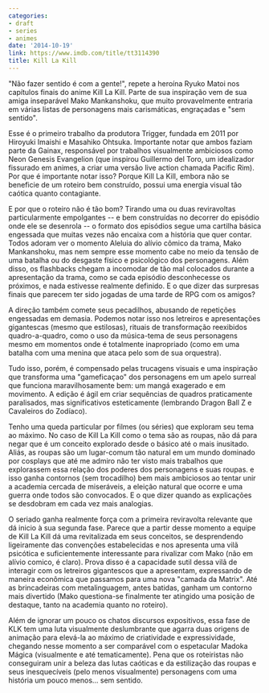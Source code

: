 ```yaml
---
categories:
- draft
- series
- animes
date: '2014-10-19'
link: https://www.imdb.com/title/tt3114390
title: Kill La Kill
---
```


"Não fazer sentido é com a gente!", repete a heroína Ryuko Matoi nos capítulos finais do anime Kill La Kill. Parte de sua inspiração vem de sua amiga inseparável Mako Mankanshoku, que muito provavelmente entraria em várias listas de personagens mais carismáticas, engraçadas e "sem sentido".

Esse é o primeiro trabalho da produtora Trigger, fundada em 2011 por Hiroyuki Imaishi e Masahiko Ohtsuka. Importante notar que ambos faziam parte da Gainax, responsável por trabalhos visualmente ambiciosos como Neon Genesis Evangelion (que inspirou Guillermo del Toro, um idealizador fissurado em animes, a criar uma versão live action chamada Pacific Rim). Por que é importante notar isso? Porque Kill La Kill, embora não se beneficie de um roteiro bem construído, possui uma energia visual tão caótica quanto contagiante.

E por que o roteiro não é tão bom? Tirando uma ou duas reviravoltas particularmente empolgantes -- e bem construídas no decorrer do episódio onde ele se desenrola -- o formato dos episódios segue uma cartilha básica engessada que muitas vezes não encaixa com a história que quer contar. Todos adoram ver o momento Aleluia do alívio cômico da trama, Mako Mankanshoku, mas nem sempre esse momento cabe no meio da tensão de uma batalha ou do desgaste físico e psicológico dos personagens. Além disso, os flashbacks chegam a incomodar de tão mal colocados durante a apresentação da trama, como se cada episódio desconhecesse os próximos, e nada estivesse realmente definido. E o que dizer das surpresas finais que parecem ter sido jogadas de uma tarde de RPG com os amigos?

A direção também comete seus pecadilhos, abusando de repetições engessadas em demasia. Podemos notar isso nos letreiros e apresentações gigantescas (mesmo que estilosas), rituais de transformação reexibidos quadro-a-quadro, como o uso da música-tema de seus personagens mesmo em momentos onde é totalmente inapropriado (como em uma batalha com uma menina que ataca pelo som de sua orquestra).

Tudo isso, porém, é compensado pelas trucagens visuais e uma inspiração que transforma uma "gameficaçao" dos personagens em um apelo surreal que funciona maravilhosamente bem: um mangá exagerado e em movimento. A edição é ágil em criar sequências de quadros praticamente paralisados, mas significativos esteticamente (lembrando Dragon Ball Z e Cavaleiros do Zodíaco).

Tenho uma queda particular por filmes (ou séries) que exploram seu tema ao máximo. No caso de Kill La Kill como o tema são as roupas, não dá para negar que é um conceito explorado desde o básico até o mais inusitado. Aliás, as roupas são um lugar-comum tão natural em um mundo dominado por cosplays que até me admiro não ter visto mais trabalhos que explorassem essa relação dos poderes dos personagens e suas roupas. e isso ganha contornos (sem trocadilho) bem mais ambiciosos ao tentar unir a academia cercada de miseráveis, a eleição natural que ocorre e uma guerra onde todos são convocados. E o que dizer quando as explicações se desdobram em cada vez mais analogias.

O seriado ganha realmente força com a primeira reviravolta relevante que dá inicio à sua segunda fase. Parece que a partir desse momento a equipe de Kill La Kill dá uma revitalizada em seus conceitos, se desprendendo ligeiramente das convenções estabelecidas e nos apresenta uma vilã psicótica e suficientemente interessante para rivalizar com Mako (não em alívio comico, é claro). Prova disso é a capacidade sutil dessa vilã de interagir com os letreiros gigantescos que a apresentam, expressando de maneira econômica que passamos para uma nova "camada da Matrix". Até as brincadeiras com metalinguagem, antes batidas, ganham um contorno mais divertido (Mako questiona-se finalmente ter atingido uma posição de destaque, tanto na academia quanto no roteiro). 

Além de ignorar um pouco os chatos discursos expositivos, essa fase de KLK tem uma luta visualmente deslumbrante que agarra duas origens de animação para elevá-la ao máximo de criatividade e expressividade, chegando nesse momento a ser comparável com o espetacular Madoka Mágica (visualmente e até tematicamente). Pena que os roteiristas não conseguiram unir a beleza das lutas caóticas e da estilização das roupas e seus inesquecíveis (pelo menos visualmente) personagens com uma história um pouco menos... sem sentido.